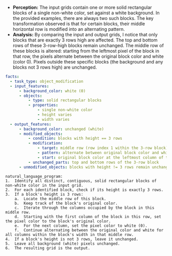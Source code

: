 *   **Perception:** The input grids contain one or more solid rectangular blocks of a single non-white color, set against a white background. In the provided examples, there are always two such blocks. The key transformation observed is that for certain blocks, their middle horizontal row is modified into an alternating pattern.
*   **Analysis:** By comparing the input and output grids, I notice that only blocks that are exactly 3 rows high are affected. The top and bottom rows of these 3-row-high blocks remain unchanged. The middle row of these blocks is altered: starting from the leftmost pixel of the block in that row, the pixels alternate between the original block color and white (color 0). Pixels outside these specific blocks (the background and any blocks not 3 rows high) are unchanged.


```yaml
facts:
  - task_type: object_modification
  - input_features:
      - background_color: white (0)
      - objects:
          - type: solid rectangular blocks
          - properties:
              - single non-white color
              - height varies
              - width varies
  - output_features:
      - background_color: unchanged (white)
      - modified_objects:
          - condition: blocks with height == 3 rows
          - modification:
              - target: middle row (row index 1 within the 3-row block)
              - pattern: alternate between original block color and white (0)
              - start: original block color at the leftmost column of the block
          - unchanged_parts: top and bottom rows of the 3-row block
      - unmodified_objects: blocks with height != 3 rows remain unchanged
```



```plaintext
natural_language_program:
1.  Identify all distinct, contiguous, solid rectangular blocks of non-white color in the input grid.
2.  For each identified block, check if its height is exactly 3 rows.
3.  If a block's height is 3 rows:
    a.  Locate the middle row of this block.
    b.  Keep track of the block's original color.
    c.  Iterate through the columns occupied by the block in this middle row.
    d.  Starting with the first column of the block in this row, set the pixel color to the block's original color.
    e.  For the next column, set the pixel color to white (0).
    f.  Continue alternating between the original color and white for all columns within the block's width in that middle row.
4.  If a block's height is not 3 rows, leave it unchanged.
5.  Leave all background (white) pixels unchanged.
6.  The resulting grid is the output.
```